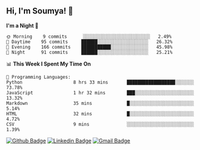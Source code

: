 ## Hi, I'm Soumya! 👋

<!--START_SECTION:waka-->
**I'm a Night 🦉** 

```text
🌞 Morning    9 commits      ░░░░░░░░░░░░░░░░░░░░░░░░░   2.49% 
🌆 Daytime    95 commits     ██████░░░░░░░░░░░░░░░░░░░   26.32% 
🌃 Evening    166 commits    ███████████░░░░░░░░░░░░░░   45.98% 
🌙 Night      91 commits     ██████░░░░░░░░░░░░░░░░░░░   25.21%

```


📊 **This Week I Spent My Time On** 

```text
💬 Programming Languages: 
Python                   8 hrs 33 mins       ██████████████████░░░░░░░   73.78% 
JavaScript               1 hr 32 mins        ███░░░░░░░░░░░░░░░░░░░░░░   13.32% 
Markdown                 35 mins             █░░░░░░░░░░░░░░░░░░░░░░░░   5.14% 
HTML                     32 mins             █░░░░░░░░░░░░░░░░░░░░░░░░   4.72% 
CSV                      9 mins              ░░░░░░░░░░░░░░░░░░░░░░░░░   1.39%

```


<!--END_SECTION:waka-->

[![Github Badge](https://img.shields.io/badge/-rubyruins-grey?style=for-the-badge&logo=github&logoColor=white&link=https://github.com/rubyruins/)](https://www.github.com/rubyruins/) 
[![Linkedin Badge](https://img.shields.io/badge/-Soumya%20Parekh-0072b1?style=for-the-badge&logo=Linkedin&logoColor=white&link=https://www.linkedin.com/in/Soumya-Parekh/)](https://www.linkedin.com/in/Soumya-Parekh/) 
[![Gmail Badge](https://img.shields.io/badge/-soumya.parekh@somaiya.edu-c14438?style=for-the-badge&logo=Gmail&logoColor=white&link=mailto:soumya.parekh@somaiya.edu)](mailto:soumya.parekh@somaiya.edu) 
